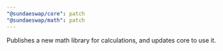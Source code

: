 ```yaml
---
"@sundaeswap/core": patch
"@sundaeswap/math": patch
---
```


Publishes a new math library for calculations, and updates core to use it.
